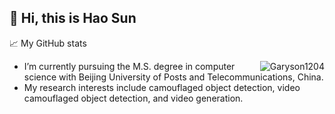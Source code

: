 ## 👋 Hi, this is Hao Sun 

<!--
**Garyson1204/Garyson1204** is a ✨ _special_ ✨ repository because its `README.md` (this file) appears on your GitHub profile.

Here are some ideas to get you started:

- 🔭 I’m currently working on ...
- 🌱 I’m currently learning ...
- 👯 I’m looking to collaborate on ...
- 🤔 I’m looking for help with ...
- 💬 Ask me about ...
- 📫 How to reach me: ...
- 😄 Pronouns: ...
- ⚡ Fun fact: ...
-->

📈 My GitHub stats

<img align="right" src="https://github-readme-stats.vercel.app/api?username=Garyson1204&show_icons=true&theme=gotham" alt="Garyson1204" />
 
- I’m currently pursuing the M.S. degree in computer science with Beijing University of Posts and Telecommunications, China. 
- My research interests include camouflaged object detection, video camouflaged object detection, and video generation.


<!-- [![Anurag's GitHub stats](https://github-readme-stats.vercel.app/api?username=Garyson1204)](https://github.com/Garyson1204/github-readme-stats)
 -->
